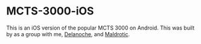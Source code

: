 # MCTS-3000-iOS

This is an iOS version of the popular MCTS 3000 on Android. This was built by as a group with me, [Delanoche](https://github.com/Delanoche), and [Maldrotic](https://github.com/Maldrotic).
